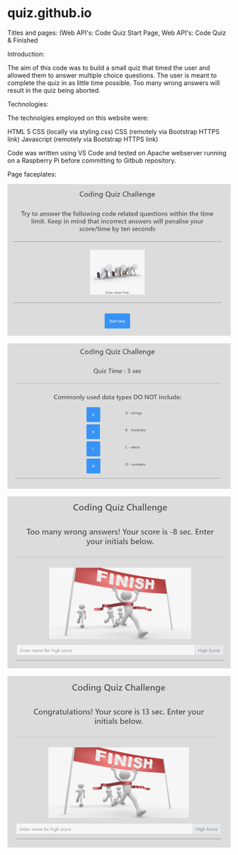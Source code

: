 # quiz.github.io

Titles and pages: (Web API's: Code Quiz Start Page, Web API's: Code Quiz & Finished

Introduction:

The aim of this code was to build a small quiz that timed the user and allowed them to answer multiple choice questions. The user is meant to complete the quiz in as little time possible. Too many wrong answers will result in the quiz being aborted.

Technologies:

The technolgies employed on this website were:

HTML 5 CSS (locally via styling.css) CSS (remotely via Bootstrap HTTPS link) Javascript (remotely via Bootstrap HTTPS link)

Code was written using VS Code and tested on Apache webserver running on a Raspberry Pi before committing to Gitbub repository.

Page faceplates:


![Web API's: Code Quiz Start Page](https://github.com/geckogrpautomation/quiz.github.io/blob/main/Web%20API's%20-%20Code%20Quiz%20Start%20Page.png?raw=true)

![Web API's: Code Quiz](https://github.com/geckogrpautomation/quiz.github.io/blob/main/Web%20API's%20-%20Code%20Quiz%20Example.png?raw=true)

![Finished - Too Many Wrong Answers](https://github.com/geckogrpautomation/quiz.github.io/blob/main/Finished%20-%20Too%20Many%20Wrong%20Answers.png?raw=true)

![Finished - Congratulations](https://github.com/geckogrpautomation/quiz.github.io/blob/main/Finished%20-%20Congratulations.png?raw=true)
